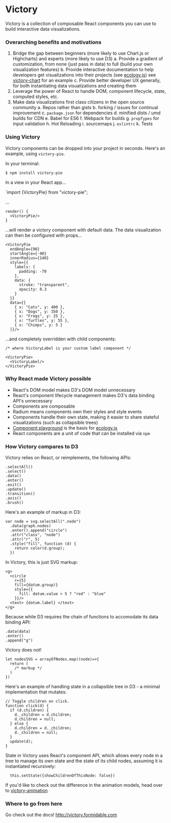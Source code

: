 # Victory

Victory is a collection of composable React components you can use to build interactive data visualizations.

### Overarching benefits and motivations

1. Bridge the gap between beginners (more likely to use Chart.js or Highcharts) and experts (more likely to use D3)
  a. Provide a gradient of customization, from none (just pass in data) to full (build your own visualization features)
  b. Provide interactive documentation to help developers get visualizations into their projects (see [ecology.js](https://github.com/FormidableLabs/ecology)) see [victory-chart](projects.formidablelabs.com/victory-chart/) for an example
  c. Provide better developer UX generally, for both instantiating data visualizations and creating them
2. Leverage the power of React to handle DOM, component lifecycle, state, computed styles, etc.
3. Make data visualizations first class citizens in the open source community
  a. Repos rather than gists
  b. forking / issues for continual improvement
  c. `package.json` for dependencies
  d. minified dists / umd builds for CDN
  e. Babel for ES6
  f. Webpack for builds
  g. `propTypes` for input validation
  h. Hot Reloading
  i. sourcemaps
  j. `eslintrc`
  k. Tests

### Using Victory

Victory components can be dropped into your project in seconds. Here's an example, using `victory-pie`.

In your terminal:

`$ npm install victory-pie`

In a view in your React app...

`import {VictoryPie} from "victory-pie";

...

```
render() {
  <VictoryPie/>
}

```

...will render a victory component with default data. The data visualization can then be configured with props...

```
<VictoryPie
  endAngle={90}
  startAngle={-90}
  innerRadius={140}
  style={{
    labels: {
      padding: -70
    },
    data: {
      stroke: "transparent",
      opacity: 0.3
    }
  }}
  data={[
    { x: "Cats", y: 400 },
    { x: "Dogs", y: 350 },
    { x: "Frogs", y: 25 },
    { x: "Turtles", y: 55 },
    { x: "Chimps", y: 5 }
  ]}/>
```

...and completely overridden with child components:

```
/* where VictoryLabel is your custom label component */

<VictoryPie>
  <VictoryLabel/>
</VictoryPie>
```

### Why React made Victory possible

* React's DOM model makes D3's DOM model unnecessary
* React's component lifecycle management makes D3's data binding API's unnecessary
* Components are composable
* Radium means components own their styles and style events
* Components handle their own state, making it easier to share stateful visualizations (such as collapsible trees)
* [Component playground](http://projects.formidablelabs.com/component-playground/) is the basis for [ecology.js](https://github.com/FormidableLabs/ecology)
* React components are a unit of code that can be installed via `npm`

### How Victory compares to D3

Victory relies on React, or reimplements, the following APIs:

```
.selectAll()
.select()
.data()
.enter()
.exit()
.update()
.transition()
.axis()
.brush()
```

Here's an example of markup in D3:

```
var node = svg.selectAll(".node")
  .data(graph.nodes)
  .enter().append("circle")
  .attr("class", "node")
  .attr("r", 5)
  .style("fill", function (d) {
    return color(d.group);
  })
```
In Victory, this is just SVG markup:

```
<g>
  <circle
    r={5}
    fill={datum.group)}
    style={{
      fill: datum.value > 5 ? "red" : "blue"
    }}/>
  <text> {datum.label} </text>
</g>
```
Because while D3 requires the chain of functions to accomodate its data binding API:

```
.data(data)
.enter()
.append("g")
```

Victory does not!

```
let nodesSVG = arrayOfNodes.map((node)=>{
  return (
    /* markup */
  )
})
```

Here's an example of handling state in a collapsible tree in D3 - a minimal implementation that mutates:

```
// Toggle children on click.
function click(d) {
  if (d.children) {
    d._children = d.children;
    d.children = null;
  } else {
    d.children = d._children;
    d._children = null;
  }
  update(d);
}
```

State in Victory uses React's component API, which allows every node in a tree to manage its own state and the state of its child nodes, assuming it is instantiated recursively:

```
  this.setState({showChildrenOfThisNode: false})
```

If you'd like to check out the difference in the animation models, head over to [victory-animation](https://github.com/FormidableLabs/victory-animation)

### Where to go from here

Go check out the docs! http://victory.formidable.com
